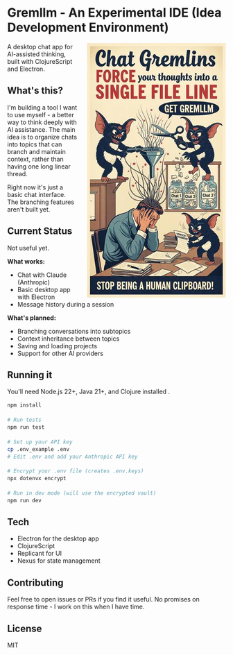 # Gremllm - An Experimental IDE (Idea Development Environment)

<img src="docs/gemini-generated-flyer.jpg" alt="Gremllm Flyer" align="right" width="320" style="margin-left: 20px;">

A desktop chat app for AI-assisted thinking, built with ClojureScript and Electron.

## What's this?

I'm building a tool I want to use myself - a better way to think deeply with AI assistance. The main idea is to organize chats into topics that can branch and maintain context, rather than having one long linear thread.

Right now it's just a basic chat interface. The branching features aren't built yet.

## Current Status

Not useful yet.

**What works:**
- Chat with Claude (Anthropic)
- Basic desktop app with Electron
- Message history during a session

**What's planned:**
- Branching conversations into subtopics
- Context inheritance between topics
- Saving and loading projects
- Support for other AI providers

## Running it

You'll need Node.js 22+, Java 21+, and Clojure installed .

```bash
npm install

# Run tests
npm run test

# Set up your API key
cp .env_example .env
# Edit .env and add your Anthropic API key

# Encrypt your .env file (creates .env.keys)
npx dotenvx encrypt

# Run in dev mode (will use the encrypted vault)
npm run dev
```

## Tech

- Electron for the desktop app
- ClojureScript
- Replicant for UI
- Nexus for state management

## Contributing

Feel free to open issues or PRs if you find it useful. No promises on response time - I work on this when I have time.

## License

MIT
